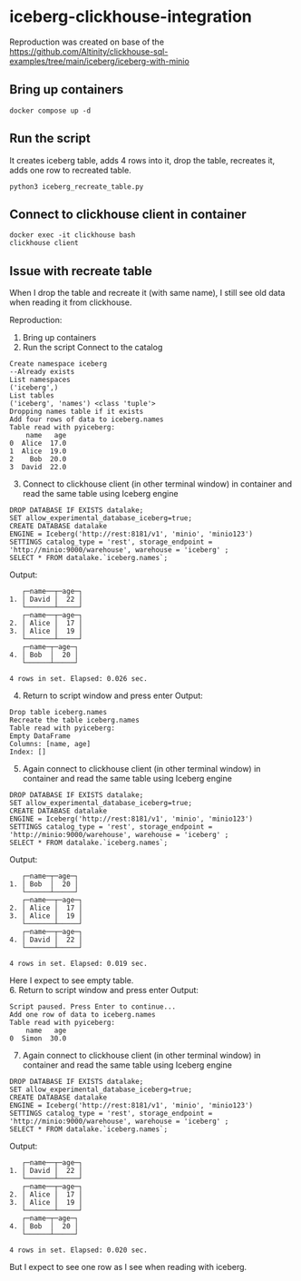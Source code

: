 # iceberg-clickhouse-integration

Reproduction was created on base of the https://github.com/Altinity/clickhouse-sql-examples/tree/main/iceberg/iceberg-with-minio


## Bring up containers
```
docker compose up -d
```

## Run the script
It creates iceberg table, adds 4 rows into it, drop the table, recreates it, adds one row to recreated table.
```
python3 iceberg_recreate_table.py
```

## Connect to clickhouse client in container

```
docker exec -it clickhouse bash
clickhouse client
```

## Issue with recreate table
When I drop the table and recreate it (with same name), I still see old data when reading it from clickhouse.

Reproduction:
1. Bring up containers
2. Run the script Connect to the catalog
```
Create namespace iceberg
--Already exists
List namespaces
('iceberg',)
List tables
('iceberg', 'names') <class 'tuple'>
Dropping names table if it exists
Add four rows of data to iceberg.names
Table read with pyiceberg: 
    name   age
0  Alice  17.0
1  Alice  19.0
2    Bob  20.0
3  David  22.0
```
3. Connect to clickhouse client (in other terminal window) in container and read the same table using Iceberg engine
```
DROP DATABASE IF EXISTS datalake;
SET allow_experimental_database_iceberg=true;
CREATE DATABASE datalake
ENGINE = Iceberg('http://rest:8181/v1', 'minio', 'minio123')
SETTINGS catalog_type = 'rest', storage_endpoint = 'http://minio:9000/warehouse', warehouse = 'iceberg' ;
SELECT * FROM datalake.`iceberg.names`;
```
Output:
```
   ┌─name──┬─age─┐
1. │ David │  22 │
   └───────┴─────┘
   ┌─name──┬─age─┐
2. │ Alice │  17 │
3. │ Alice │  19 │
   └───────┴─────┘
   ┌─name─┬─age─┐
4. │ Bob  │  20 │
   └──────┴─────┘

4 rows in set. Elapsed: 0.026 sec. 
```
4. Return to script window and press enter
Output:
```
Drop table iceberg.names
Recreate the table iceberg.names
Table read with pyiceberg: 
Empty DataFrame
Columns: [name, age]
Index: []
```
5. Again connect to clickhouse client (in other terminal window) in container and read the same table using Iceberg engine
```
DROP DATABASE IF EXISTS datalake;
SET allow_experimental_database_iceberg=true;
CREATE DATABASE datalake
ENGINE = Iceberg('http://rest:8181/v1', 'minio', 'minio123')
SETTINGS catalog_type = 'rest', storage_endpoint = 'http://minio:9000/warehouse', warehouse = 'iceberg' ;
SELECT * FROM datalake.`iceberg.names`;
```
Output:
```
   ┌─name─┬─age─┐
1. │ Bob  │  20 │
   └──────┴─────┘
   ┌─name──┬─age─┐
2. │ Alice │  17 │
3. │ Alice │  19 │
   └───────┴─────┘
   ┌─name──┬─age─┐
4. │ David │  22 │
   └───────┴─────┘

4 rows in set. Elapsed: 0.019 sec. 
```
Here I expect to see empty table.  
6. Return to script window and press enter
Output:
```
Script paused. Press Enter to continue...
Add one row of data to iceberg.names
Table read with pyiceberg: 
    name   age
0  Simon  30.0 
```
7. Again connect to clickhouse client (in other terminal window) in container and read the same table using Iceberg engine
```
DROP DATABASE IF EXISTS datalake;
SET allow_experimental_database_iceberg=true;
CREATE DATABASE datalake
ENGINE = Iceberg('http://rest:8181/v1', 'minio', 'minio123')
SETTINGS catalog_type = 'rest', storage_endpoint = 'http://minio:9000/warehouse', warehouse = 'iceberg' ;
SELECT * FROM datalake.`iceberg.names`;
```
Output:
```
   ┌─name──┬─age─┐
1. │ David │  22 │
   └───────┴─────┘
   ┌─name──┬─age─┐
2. │ Alice │  17 │
3. │ Alice │  19 │
   └───────┴─────┘
   ┌─name─┬─age─┐
4. │ Bob  │  20 │
   └──────┴─────┘

4 rows in set. Elapsed: 0.020 sec. 
```
But I expect to see one row as I see when reading with iceberg.



